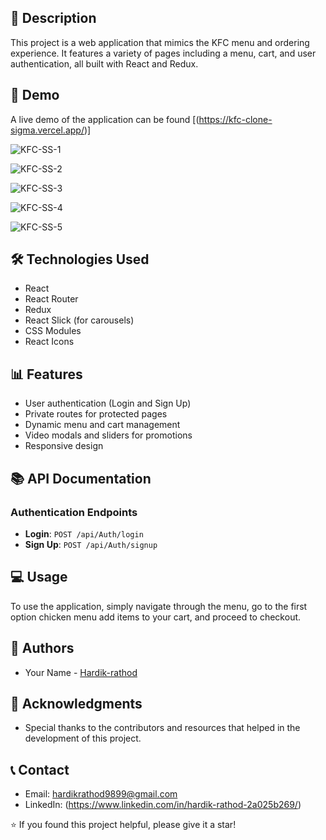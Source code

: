 ## 📝 Description
This project is a web application that mimics the KFC menu and ordering experience. It features a variety of pages including a menu, cart, and user authentication, all built with React and Redux.

## 🚀 Demo
A live demo of the application can be found [(https://kfc-clone-sigma.vercel.app/)]

![KFC-SS-1](https://github.com/user-attachments/assets/4497b71a-00b5-41b2-8edd-ad1720f2763c)

![KFC-SS-2](https://github.com/user-attachments/assets/c7171874-3db6-4306-b724-525f7a3d1035)

![KFC-SS-3](https://github.com/user-attachments/assets/e31a7a03-02a6-4b76-ac01-f3e64fea2284)

![KFC-SS-4](https://github.com/user-attachments/assets/abe88be1-f6fd-4a3b-953b-06d09fd2aa68)

![KFC-SS-5](https://github.com/user-attachments/assets/21fd412d-83f0-4606-877a-25eabcf941dc)

## 🛠️ Technologies Used

- React
- React Router
- Redux
- React Slick (for carousels)
- CSS Modules
- React Icons

## 📊 Features

- User authentication (Login and Sign Up)
- Private routes for protected pages
- Dynamic menu and cart management
- Video modals and sliders for promotions
- Responsive design


## 📚 API Documentation

### Authentication Endpoints

- **Login**: `POST /api/Auth/login`
- **Sign Up**: `POST /api/Auth/signup`

## 💻 Usage

To use the application, simply navigate through the menu, go to the first option chicken menu add items to your cart, and proceed to checkout. 

## 👥 Authors

- Your Name - [Hardik-rathod](https://github.com/HARDIK-RATHOD-9899)

## 🙏 Acknowledgments

- Special thanks to the contributors and resources that helped in the development of this project.

## 📞 Contact

- Email: hardikrathod9899@gmail.com
- LinkedIn: (https://www.linkedin.com/in/hardik-rathod-2a025b269/)

⭐️ If you found this project helpful, please give it a star!


